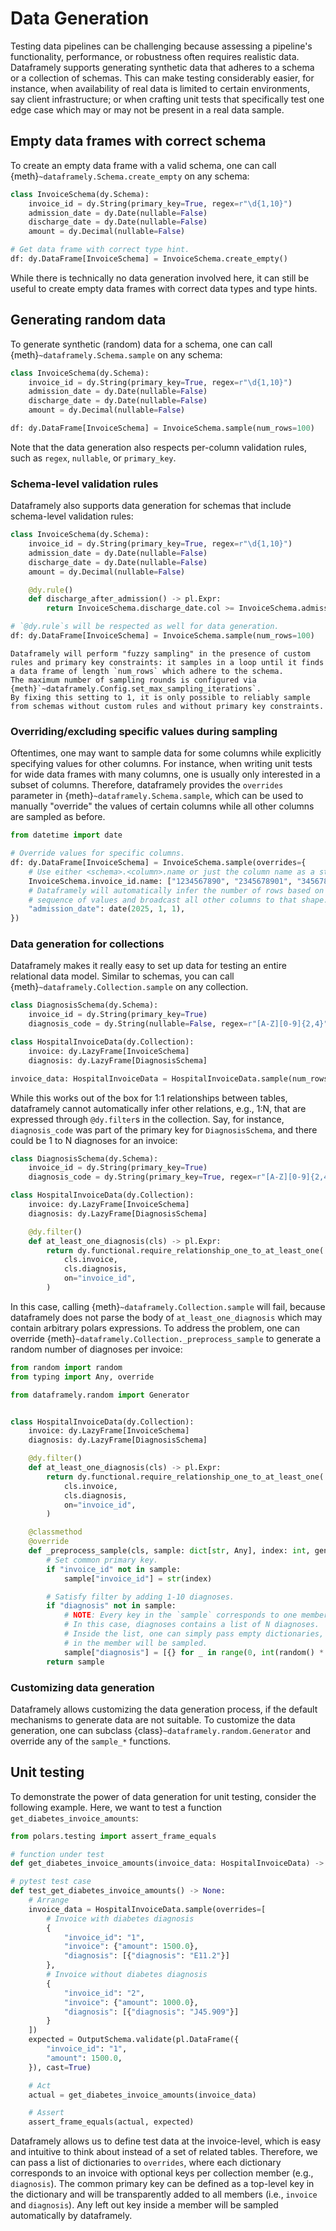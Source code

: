 # Data Generation

Testing data pipelines can be challenging because assessing a pipeline's functionality, performance, or robustness often requires realistic data.
Dataframely supports generating synthetic data that adheres to a schema or a collection of schemas.
This can make testing considerably easier, for instance, when availability of real data is limited to certain environments, say client infrastructure; or when crafting unit tests that specifically test one edge case which may or may not be present in a real data sample.

## Empty data frames with correct schema

To create an empty data frame with a valid schema, one can call {meth}`~dataframely.Schema.create_empty` on any schema:

```python
class InvoiceSchema(dy.Schema):
    invoice_id = dy.String(primary_key=True, regex=r"\d{1,10}")
    admission_date = dy.Date(nullable=False)
    discharge_date = dy.Date(nullable=False)
    amount = dy.Decimal(nullable=False)

# Get data frame with correct type hint.
df: dy.DataFrame[InvoiceSchema] = InvoiceSchema.create_empty()
```

While there is technically no data generation involved here, it can still be useful to create empty data frames with correct data types and type hints.

## Generating random data

To generate synthetic (random) data for a schema, one can call {meth}`~dataframely.Schema.sample` on any schema:

```python
class InvoiceSchema(dy.Schema):
    invoice_id = dy.String(primary_key=True, regex=r"\d{1,10}")
    admission_date = dy.Date(nullable=False)
    discharge_date = dy.Date(nullable=False)
    amount = dy.Decimal(nullable=False)

df: dy.DataFrame[InvoiceSchema] = InvoiceSchema.sample(num_rows=100)
```

Note that the data generation also respects per-column validation rules, such as `regex`, `nullable`, or `primary_key`.

### Schema-level validation rules

Dataframely also supports data generation for schemas that include schema-level validation rules:

```python
class InvoiceSchema(dy.Schema):
    invoice_id = dy.String(primary_key=True, regex=r"\d{1,10}")
    admission_date = dy.Date(nullable=False)
    discharge_date = dy.Date(nullable=False)
    amount = dy.Decimal(nullable=False)

    @dy.rule()
    def discharge_after_admission() -> pl.Expr:
        return InvoiceSchema.discharge_date.col >= InvoiceSchema.admission_date.col

# `@dy.rule`s will be respected as well for data generation.
df: dy.DataFrame[InvoiceSchema] = InvoiceSchema.sample(num_rows=100)
```

```{note}
Dataframely will perform "fuzzy sampling" in the presence of custom rules and primary key constraints: it samples in a loop until it finds a data frame of length `num_rows` which adhere to the schema.
The maximum number of sampling rounds is configured via {meth}`~dataframely.Config.set_max_sampling_iterations`.
By fixing this setting to 1, it is only possible to reliably sample from schemas without custom rules and without primary key constraints.
```

### Overriding/excluding specific values during sampling

Oftentimes, one may want to sample data for some columns while explicitly specifying values for other columns.
For instance, when writing unit tests for wide data frames with many columns, one is usually only interested in a subset of columns.
Therefore, dataframely provides the `overrides` parameter in {meth}`~dataframely.Schema.sample`, which can be used to manually "override" the values of certain columns while all other columns are sampled as before.

```python
from datetime import date

# Override values for specific columns.
df: dy.DataFrame[InvoiceSchema] = InvoiceSchema.sample(overrides={
    # Use either <schema>.<column>.name or just the column name as a string.
    InvoiceSchema.invoice_id.name: ["1234567890", "2345678901", "3456789012"],
    # Dataframely will automatically infer the number of rows based on the longest given
    # sequence of values and broadcast all other columns to that shape.
    "admission_date": date(2025, 1, 1),
})
```

### Data generation for collections

Dataframely makes it really easy to set up data for testing an entire relational data model.
Similar to schemas, you can call {meth}`~dataframely.Collection.sample` on any collection.

```python
class DiagnosisSchema(dy.Schema):
    invoice_id = dy.String(primary_key=True)
    diagnosis_code = dy.String(nullable=False, regex=r"[A-Z][0-9]{2,4}")

class HospitalInvoiceData(dy.Collection):
    invoice: dy.LazyFrame[InvoiceSchema]
    diagnosis: dy.LazyFrame[DiagnosisSchema]

invoice_data: HospitalInvoiceData = HospitalInvoiceData.sample(num_rows=10)
```

While this works out of the box for 1:1 relationships between tables, dataframely cannot automatically infer other relations, e.g., 1:N,
that are expressed through `@dy.filter`s in the collection.
Say, for instance, `diagnosis_code` was part of the primary key for `DiagnosisSchema`, and there could be 1 to N diagnoses for an invoice:

```python
class DiagnosisSchema(dy.Schema):
    invoice_id = dy.String(primary_key=True)
    diagnosis_code = dy.String(primary_key=True, regex=r"[A-Z][0-9]{2,4}")

class HospitalInvoiceData(dy.Collection):
    invoice: dy.LazyFrame[InvoiceSchema]
    diagnosis: dy.LazyFrame[DiagnosisSchema]

    @dy.filter()
    def at_least_one_diagnosis(cls) -> pl.Expr:
        return dy.functional.require_relationship_one_to_at_least_one(
            cls.invoice,
            cls.diagnosis,
            on="invoice_id",
        )
```

In this case, calling {meth}`~dataframely.Collection.sample` will fail, because dataframely does not parse the body of `at_least_one_diagnosis` which may contain arbitrary polars expressions.
To address the problem, one can override {meth}`~dataframely.Collection._preprocess_sample` to generate a random number of diagnoses per invoice:

```python
from random import random
from typing import Any, override

from dataframely.random import Generator


class HospitalInvoiceData(dy.Collection):
    invoice: dy.LazyFrame[InvoiceSchema]
    diagnosis: dy.LazyFrame[DiagnosisSchema]

    @dy.filter()
    def at_least_one_diagnosis(cls) -> pl.Expr:
        return dy.functional.require_relationship_one_to_at_least_one(
            cls.invoice,
            cls.diagnosis,
            on="invoice_id",
        )

    @classmethod
    @override
    def _preprocess_sample(cls, sample: dict[str, Any], index: int, generator: Generator):
        # Set common primary key.
        if "invoice_id" not in sample:
            sample["invoice_id"] = str(index)

        # Satisfy filter by adding 1-10 diagnoses.
        if "diagnosis" not in sample:
            # NOTE: Every key in the `sample` corresponds to one member of the collection.
            # In this case, diagnoses contains a list of N diagnoses.
            # Inside the list, one can simply pass empty dictionaries, which means that all columns
            # in the member will be sampled.
            sample["diagnosis"] = [{} for _ in range(0, int(random() * 10) + 1)]
        return sample
```

### Customizing data generation

Dataframely allows customizing the data generation process, if the default mechanisms to generate data are not suitable.
To customize the data generation, one can subclass {class}`~dataframely.random.Generator` and override any of the `sample_*` functions.

## Unit testing

To demonstrate the power of data generation for unit testing,
consider the following example.
Here, we want to test a function `get_diabetes_invoice_amounts`:

```python
from polars.testing import assert_frame_equals

# function under test
def get_diabetes_invoice_amounts(invoice_data: HospitalInvoiceData) -> dy.LazyFrame[OutputSchema]: ...

# pytest test case
def test_get_diabetes_invoice_amounts() -> None:
    # Arrange
    invoice_data = HospitalInvoiceData.sample(overrides=[
        # Invoice with diabetes diagnosis
        {
            "invoice_id": "1",
            "invoice": {"amount": 1500.0},
            "diagnosis": [{"diagnosis": "E11.2"}]
        },
        # Invoice without diabetes diagnosis
        {
            "invoice_id": "2",
            "invoice": {"amount": 1000.0},
            "diagnosis": [{"diagnosis": "J45.909"}]
        }
    ])
    expected = OutputSchema.validate(pl.DataFrame({
        "invoice_id": "1",
        "amount": 1500.0,
    }), cast=True)

    # Act
    actual = get_diabetes_invoice_amounts(invoice_data)

    # Assert
    assert_frame_equals(actual, expected)
```

Dataframely allows us to define test data at the invoice-level, which is easy and intuitive to think about instead of a set of related tables.
Therefore, we can pass a list of dictionaries to `overrides`,
where each dictionary corresponds to an invoice with optional keys per collection member (e.g., `diagnosis`).
The common primary key can be defined as a top-level key in the dictionary and will be transparently added to all members (i.e., `invoice` and `diagnosis`).
Any left out key inside a member will be sampled automatically by dataframely.
